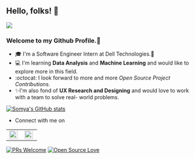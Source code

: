 
## Hello, folks! :woman:

![](https://komarev.com/ghpvc/?username=somya1212&color=79b8ff)

### Welcome to my Github Profile.🤩

- 🎓 I'm a Software Engineer Intern at Dell Technologies.🚀
- 💻 I'm learning **Data Analysis** and **Machine Learning** and would like to explore more in this field.
- :octocat: I look forward to more and more *Open Source Project Contributions*. 
- ✨I'm also fond of **UX Research and Designing** and would love to work with a team to solve real- world problems.



[![Somya's GitHub stats](https://github-readme-stats.vercel.app/api?username=somya1212)](https://github.com/somya1212/github-readme-stats)

- Connect with me on 
<table>
   <tr>
      <td>
         <a href="https://www.linkedin.com/in/somyasbharti/">
            <img align="left" alt="somyasbharti | Linkedin" width="22px" src="https://cdn.jsdelivr.net/npm/simple-icons@v3/icons/linkedin.svg" />
         </a>
      </td>
      <td>
         <a href="https://twitter.com/somya1212_">
            <img align="left" alt="somya1212_ | Twitter" width="22px" src="https://cdn.jsdelivr.net/npm/simple-icons@v3/icons/twitter.svg" />
         </a>
      </td>
   </tr>
</table>


[![PRs Welcome](https://img.shields.io/badge/PRs-welcome-brightgreen.svg?style=flat&logo=github)](https://github.com/somya1212/)  [![Open Source Love](https://badges.frapsoft.com/os/v2/open-source.svg?v=103)](https://github.com/somya1212/)


